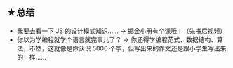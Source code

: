 ## ★总结

- 我要去看一下 JS 的设计模式知识…… -> 掘金小册有个课哦！（先书后视频）
- 你以为学编程就学个语言就完事儿了？  -> 你还得学编程范式、数据结构、算法，不然，这就像是你认识 5000 个字，但写出来的作文还是跟小学生写出来的一样……